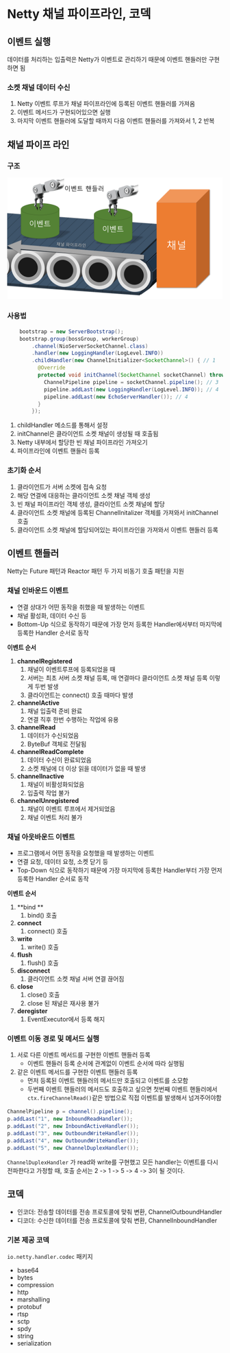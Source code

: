 # Netty 채널 파이프라인, 코덱

## 이벤트 실행

데이터를 처리하는 입출력은 Netty가 이벤트로 관리하기 때문에 이벤트 핸들러만 구현하면 됨

### 소켓 채널 데이터 수신

1. Netty 이벤트 루프가 채널 파이프라인에 등록된 이벤트 핸들러를 가져옴
2. 이벤트 메서드가 구현되어있으면 실행
3. 마지막 이벤트 핸들러에 도달할 때까지 다음 이벤트 핸들러를 가져와서 1, 2 반복

## 채널 파이프 라인

### 구조

![](../.gitbook/assets/channel.png)

### 사용법

```java
    bootstrap = new ServerBootstrap();
    bootstrap.group(bossGroup, workerGroup)
        .channel(NioServerSocketChannel.class)
        .handler(new LoggingHandler(LogLevel.INFO))
        .childHandler(new ChannelInitializer<SocketChannel>() { // 1
          @Override
          protected void initChannel(SocketChannel socketChannel) throws Exception { // 2
            ChannelPipeline pipeline = socketChannel.pipeline(); // 3
            pipeline.addLast(new LoggingHandler(LogLevel.INFO)); // 4
            pipeline.addLast(new EchoServerHandler()); // 4
          }
        });
```

1. childHandler 메소드를 통해서 설정
2. initChannel은 클라이언트 소켓 채널이 생성될 때 호출됨
3. Netty 내부에서 할당한 빈 채널 파이프라인 가져오기
4. 파이프라인에 이벤트 핸들러 등록

### 초기화 순서

1. 클라이언트가 서버 소켓에 접속 요청
2. 해당 연결에 대응하는 클라이언트 소켓 채널 객체 생성
3. 빈 채널 파이프라인 객체 생성, 클라이언트 소켓 채널에 할당
4. 클라이언트 소켓 채널에 등록된 ChannelInitalizer 객체를 가져와서 initChannel 호출
5. 클라이언트 소켓 채널에 할당되어있는 파이프라인을 가져와서 이벤트 핸들러 등록

## 이벤트 핸들러

Netty는 Future 패턴과 Reactor 패턴 두 가지 비동기 호출 패턴을 지원

### 채널 인바운드 이벤트

* 연결 상대가 어떤 동작을 취했을 때 발생하는 이벤트
* 채널 활성화, 데이터 수신 등
* Bottom-Up 식으로 동작하기 때문에 가장 먼저 등록한 Handler에서부터 마지막에 등록한 Handler 순서로 동작

**이벤트 순서**

1. **channelRegistered**
   1. 채널이 이벤트루프에 등록되었을 때
   2. 서버는 최초 서버 소켓 채널 등록, 매 연결마다 클라이언트 소켓 채널 등록 이렇게 두번 발생
   3. 클라이언트는 connect() 호출 때마다 발생
2. **channelActive**
   1. 채널 입출력 준비 완료
   2. 연결 직후 한번 수행하는 작업에 유용
3. **channelRead**
   1. 데이터가 수신되었음
   2. ByteBuf 객체로 전달됨
4. **channelReadComplete**
   1. 데이터 수신이 완료되었음
   2. 소켓 채널에 더 이상 읽을 데이터가 없을 때 발생
5. **channelInactive**
   1. 채널이 비활성화되었음
   2. 입출력 작업 불가
6. **channelUnregistered**
   1. 채널이 이벤트 루프에서 제거되었음
   2. 채널 이벤트 처리 불가

### 채널 아웃바운드 이벤트

* 프로그램에서 어떤 동작을 요청했을 때 발생하는 이벤트
* 연결 요청, 데이터 요청, 소켓 닫기 등
* Top-Down 식으로 동작하기 때문에 가장 마지막에 등록한 Handler부터 가장 먼저 등록한 Handler 순서로 동작

**이벤트 순서**

1. **bind **
   1. bind() 호출
2. **connect**
   1. connect() 호출
3. **write**
   1. write() 호출
4. **flush**
   1. flush() 호출
5. **disconnect**
   1. 클라이언트 소켓 채널 서버 연결 끊어짐
6. **close**
   1. close() 호출
   2. close 된 채널은 재사용 불가
7. **deregister**
   1. EventExecutor에서 등록 해지

### 이벤트 이동 경로 및 메서드 실행

1. 서로 다른 이벤트 메서드를 구현한 이벤트 핸들러 등록
   * 이벤트 핸들러 등록 순서에 관계없이 이벤트 순서에 따라 실행됨
2. 같은 이벤트 메서드를 구현한 이벤트 핸들러 등록
   * 먼저 등록된 이벤트 핸들러의 메서드만 호출되고 이벤트를 소모함
   * 두번째 이벤트 핸들러의 메서드도 호출하고 싶으면 첫번째 이벤트 핸들러에서 `ctx.fireChannelRead()`같은 방법으로 직접 이벤트를 발생해서 넘겨주어야함

```java
ChannelPipeline p = channel().pipeline();
p.addLast("1", new InboundReadHandler());
p.addLast("2", new InboundActiveHandler());
p.addLast("3", new OutboundWriteHandler());
p.addLast("4", new OutboundWriteHandler());
p.addLast("5", new ChannelDuplexHandler());
```

`ChannelDuplexHandler` 가 read와 write를 구현했고 모든 handler는 이벤트를 다시 전파한다고 가정할 때, 호출 순서는 2 -> 1 -> 5 -> 4 -> 3이 될 것이다.

## 코덱

* 인코더: 전송할 데이터를 전송 프로토콜에 맞춰 변환, ChannelOutboundHandler
* 디코더: 수신한 데이터를 전송 프로토콜에 맞춰 변환, ChannelInboundHandler

### 기본 제공 코덱

`io.netty.handler.codec` 패키지

* base64
* bytes
* compression
* http
* marshalling
* protobuf
* rtsp
* sctp
* spdy
* string
* serialization
